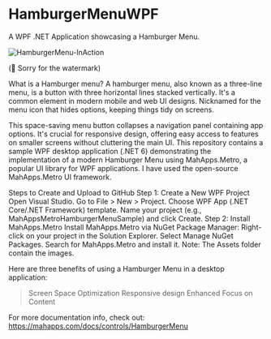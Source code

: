 # HamburgerMenuWPF
A WPF .NET Application showcasing a Hamburger Menu.

![HamburgerMenu-InAction](https://github.com/sonia-devprose/HamburgerMenuWPF/assets/161012720/7341bce4-e776-40a1-b1c1-abf5aa01016a)

(🤔 Sorry for the watermark)

What is a Hamburger menu?
A hamburger menu, also known as a three-line menu, is a button with three horizontal lines stacked vertically. It's a common element in modern mobile and web UI designs. Nicknamed for the menu icon that hides options, keeping things tidy on screens.

This space-saving menu button collapses a navigation panel containing app options. It's crucial for responsive design, offering easy access to features on smaller screens without cluttering the main UI.
This repository contains a sample WPF desktop application (.NET 6) demonstrating the implementation of a modern Hamburger Menu using MahApps.Metro, a popular UI library for WPF applications. I have used the open-source MahApps.Metro UI framework.

Steps to Create and Upload to GitHub
Step 1: Create a New WPF Project
Open Visual Studio.
Go to File > New > Project.
Choose WPF App (.NET Core/.NET Framework) template.
Name your project (e.g., MahAppsMetroHamburgerMenuSample) and click Create.
Step 2: Install MahApps.Metro
Install MahApps.Metro via NuGet Package Manager:
Right-click on your project in the Solution Explorer.
Select Manage NuGet Packages.
Search for MahApps.Metro and install it.
Note: The Assets folder contain the images.

Here are three benefits of using a Hamburger Menu in a desktop application:

> Screen Space Optimization
> Responsive design
> Enhanced Focus on Content

For more documentation info, check out: https://mahapps.com/docs/controls/HamburgerMenu
